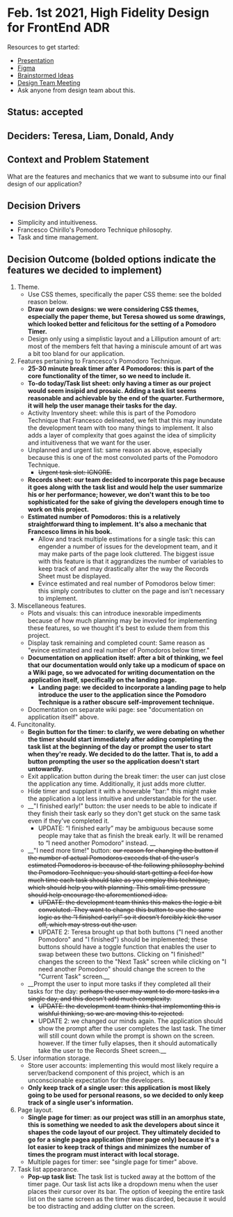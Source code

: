 # Feb. 1st 2021, High Fidelity Design for FrontEnd ADR

Resources to get started:

- [Presentation](https://github.com/DonaldWolfson/cse110-w21-group29/blob/main/specs/brainstorm/Electric%20Pomato%20UI/UX%20Design%20(Complete)/high_fidelity_interface_design.pdf)
- [Figma](https://www.figma.com/file/0xkjAbdUK1WsQjAqwKRYTc/Electric-Pomato-Prototype?node-id=0%3A1)
- [Brainstormed Ideas](https://github.com/DonaldWolfson/cse110-w21-group29/tree/main/specs/brainstorm)
- [Design Team Meeting](https://github.com/DonaldWolfson/cse110-w21-group29/blob/main/admin/meetings/012521-design.md)
- Ask anyone from design team about this.

## Status: accepted

## Deciders: Teresa, Liam, Donald, Andy

## Context and Problem Statement

What are the features and mechanics that we want to subsume into our final design of our application?

## Decision Drivers

- Simplicity and intuitiveness.
- Francesco Chirillo's Pomodoro Technique philosophy.
- Task and time management.

## Decision Outcome (bolded options indicate the features we decided to implement)

1. Theme.
    - Use CSS themes, specifically the paper CSS theme: see the bolded reason below.
    - __Draw our own designs: we were considering CSS themes, especially the paper theme, but Teresa showed us some drawings, which looked better and felicitous for the setting of a Pomodoro Timer.__
    - Design only using a simplistic layout and a Lillipution amount of art: most of the members felt that having a miniscule amount of art was a bit too bland for our application.
2. Features pertaining to Francesco's Pomodoro Technique.
    - __25-30 minute break timer after 4 Pomodoros: this is part of the core functionality of the timer, so we need to include it.__
    - __To-do today/Task list sheet: only having a timer as our project would seem insipid and prosaic. Adding a task list seems reasonable and achievable by the end of the quarter. Furthermore, it will help the user manage their tasks for the day.__
    - Activity Inventory sheet: while this is part of the Pomodoro Technique that Francesco delineated, we felt that this may inundate the development team with too many things to implement. It also adds a layer of complexity that goes against the idea of simplicity and intuitiveness that we want for the user.
    - Unplanned and urgent list: same reason as above, especially because this is one of the most convoluted parts of the Pomodoro Technique.
        - ~~Urgent task slot: IGNORE.~~
    - __Records sheet: our team decided to incorporate this page because it goes along with the task list and would help the user summarize his or her performance; however, we don't want this to be too sophisticated for the sake of giving the developers enough time to work on this project.__
    - __Estimated number of Pomodoros: this is a relatively straightforward thing to implement. It's also a mechanic that Francesco limns in his book.__
        - Allow and track multiple estimations for a single task: this can engender a number of issues for the development team, and it may make parts of the page look cluttered. The biggest issue with this feature is that it aggrandizes the number of variables to keep track of and may drastically alter the way the Records Sheet must be displayed.
        - Evince estimated and real number of Pomodoros below timer: this simply contributes to clutter on the page and isn't necessary to implement.
3. Miscellaneous features.
    - Plots and visuals: this can introduce inexorable impediments because of how much planning may be invovled for implementing these features, so we thought it's best to exlude them from this project.
    - Display task remaining and completed count: Same reason as "evince estimated and real number of Pomodoros below timer."
    - __Documentation on application itself: after a bit of thinking, we feel that our documentation would only take up a modicum of space on a Wiki page, so we advocated for writing documentation on the application itself, specifically on the landing page.__
        - __Landing page: we decided to incorporate a landing page to help introduce the user to the application since the Pomodoro Technique is a rather obscure self-improvement technique.__
    - Docmentation on separate wiki page: see "documentation on application itself" above.
4. Funcitonality.
    - __Begin button for the timer: to clarify, we were debating on whether the timer should start immediately after adding completing the task list at the beginning of the day or prompt the user to start when they're ready. We decided to do the latter. That is, to add a button prompting the user so the application doesn't start untowardly.__
    - Exit application button during the break timer: the user can just close the application any time. Additionally, it just adds more clutter.
    - Hide timer and supplant it with a hoverable "bar:" this might make the application a lot less intuitive and understandable for the user.
    - __"I finished early!" button: the user needs to be able to indicate if they finish their task early so they don't get stuck on the same task even if they've completed it.
        - UPDATE: “I finished early” may be ambiguous because some people may take that as finish the break early. It will be renamed to “I need another Pomodoro” instead. __
    - __"I need more time!" button: ~~our reason for changing the button if the number of actual Pomodoros exceeds that of the user's estimated Pomodoros is because of the following philosophy behind the Pomodoro Technique: you should start getting a feel for how much time each task should take as you employ this technique, which should help you with planning. This small time pressure should help encourage the aforementioned idea.~~
        - ~~UPDATE: the development team thinks this makes the logic a bit convoluted. They want to change this button to use the same logic as the “I finished early!” so it doesn’t forcibly kick the user off, which may stress out the user.~~
        - UPDATE 2: Teresa brought up that both buttons ("I need another Pomodoro" and "I finished") should be implemented; these buttons should have a toggle function that enables the user to swap between these two buttons. Clicking on "I finished!" changes the screen to the "Next Task" screen while clicking on "I need another Pomodoro" should change the screen to the "Current Task" screen.__
    - __Prompt the user to input more tasks if they completed all their tasks for the day: ~~perhaps the user may want to do more tasks in a single day, and this doesn't add much complexity.~~
        - ~~UPDATE: the development team thinks that implementing this is wishful thinking, so we are moving this to rejected.~~
        - UPDATE 2: we changed our minds again. The application should show the prompt after the user completes the last task. The timer will still count down while the prompt is shown on the screen. however. If the timer fully elapses, then it should automatically take the user to the Records Sheet screen.__
5. User information storage.
    - Store user accounts: implementing this would most likely require a server/backend component of this project, which is an unconscionable expectation for the developers.
    - __Only keep track of a single user: this application is most likely going to be used for personal reasons, so we decided to only keep track of a single user's information.__
6. Page layout.
    - __Single page for timer: as our project was still in an amorphus state, this is something we needed to ask the developers about since it shapes the code layout of our project. They ultimately decided to go for a single pagea application (timer page only) because it's a lot easier to keep track of things and minimizes the number of times the program must interact with local storage.__
    - Multiple pages for timer: see "single page for timer" above.
7. Task list appearance.
    - __Pop-up task list__: The task list is tucked away at the bottom of the timer page. Our task list acts like a dropdown menu when the user places their cursor over its bar. The option of keeping the entire task list on the same screen as the timer was discarded, because it would be too distracting and adding clutter on the screen.
